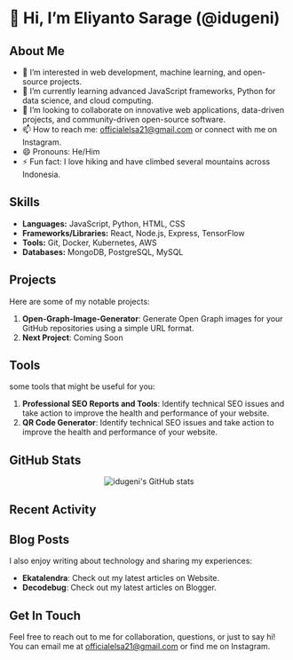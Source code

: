 # 👋 Hi, I’m Eliyanto Sarage (@idugeni)

## About Me
- 👀 I’m interested in web development, machine learning, and open-source projects.
- 🌱 I’m currently learning advanced JavaScript frameworks, Python for data science, and cloud computing.
- 💞️ I’m looking to collaborate on innovative web applications, data-driven projects, and community-driven open-source software.
- 📫 How to reach me: officialelsa21@gmail.com or connect with me on <a href="https://www.instagram.com/eliyantosarage_/" style="text-decoration: none;">Instagram</a>.
- 😄 Pronouns: He/Him
- ⚡ Fun fact: I love hiking and have climbed several mountains across Indonesia.

## Skills
- **Languages:** JavaScript, Python, HTML, CSS
- **Frameworks/Libraries:** React, Node.js, Express, TensorFlow
- **Tools:** Git, Docker, Kubernetes, AWS
- **Databases:** MongoDB, PostgreSQL, MySQL

## Projects
Here are some of my notable projects:
1. <a href="https://github.com/idugeni/Open-Graph-Image-Generator" style="text-decoration: none;">**Open-Graph-Image-Generator**</a>: Generate Open Graph images for your GitHub repositories using a simple URL format.
2. <a href="https://github.com/idugeni/" style="text-decoration: none;">**Next Project**</a>: Coming Soon

## Tools
some tools that might be useful for you:
1. <a href="https://seo.ekatalendra.com/" style="text-decoration: none;">**Professional SEO Reports and Tools**</a>: Identify technical SEO issues and take action to improve the health and performance of your website.
2. <a href="https://qr.ekatalendra.com/" style="text-decoration: none;">**QR Code Generator**</a>: Identify technical SEO issues and take action to improve the health and performance of your website.

## GitHub Stats
<p align="center">
  <img src="https://github-readme-stats.vercel.app/api?username=idugeni&show_icons=true&theme=radical" alt="idugeni's GitHub stats">
</p>

## Recent Activity
<!--START_SECTION:activity-->
<!--END_SECTION:activity-->

## Blog Posts
I also enjoy writing about technology and sharing my experiences:
- <a href="https://ekatalendra.com/" style="text-decoration: none;">**Ekatalendra**</a>: Check out my latest articles on Website.
- <a href="https://decodebug.blogspot.com/" style="text-decoration: none;">**Decodebug**</a>: Check out my latest articles on Blogger.

## Get In Touch
Feel free to reach out to me for collaboration, questions, or just to say hi! You can email me at officialelsa21@gmail.com or find me on <a href="https://www.instagram.com/eliyantosarage_/" style="text-decoration: none;">Instagram</a>.

<!---
idugeni/idugeni is a ✨ special ✨ repository because its `README.md` (this file) appears on your GitHub profile.
You can click the Preview link to take a look at your changes.
--->

